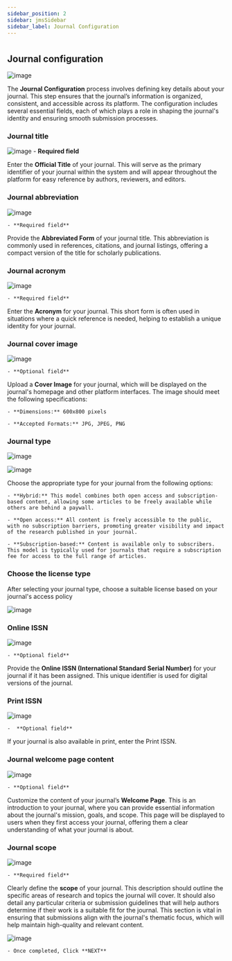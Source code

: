 ```yaml
---
sidebar_position: 2
sidebar: jmsSidebar
sidebar_label: Journal Configuration
---
```

#

## Journal configuration
<!-- img -->
![image](/assets/images/create/journal-config.webp)

The **Journal Configuration** process involves defining key details about your journal. This step ensures that the journal’s information is organized, consistent, and accessible across its platform. The configuration includes several essential fields, each of which plays a role in shaping the journal's identity and ensuring smooth submission processes.

### Journal title
<!-- img -->
![image](/assets/images/create/journal-title.webp)
    - **Required field**

Enter the **Official Title** of your journal. This will serve as the primary identifier of your journal within the system and will appear throughout the platform for easy reference by authors, reviewers, and editors.

### Journal abbreviation

![image](/assets/images/create/journal-abbr.webp)

    - **Required field**

Provide the **Abbreviated Form** of your journal title. This abbreviation is commonly used in references, citations, and journal listings, offering a compact version of the title for scholarly publications.

### Journal acronym

![image](/assets/images/create/journal-acronym.webp)

    - **Required field**

Enter the **Acronym** for your journal. This short form is often used in situations where a quick reference is needed, helping to establish a unique identity for your journal.

### Journal cover image

![image](/assets/images/create/journal-cover-image.webp)

    - **Optional field**

Upload a **Cover Image** for your journal, which will be displayed on the journal's homepage and other platform interfaces. The image should meet the following specifications:

    - **Dimensions:** 600x800 pixels

    - **Accepted Formats:** JPG, JPEG, PNG

### Journal type

![image](/assets/images/create/journal-type-box.webp)

![image](/assets/images/create/journal-type-choose.webp)

Choose the appropriate type for your journal from the following options:

    - **Hybrid:** This model combines both open access and subscription-based content, allowing some articles to be freely available while others are behind a paywall.

    - **Open access:** All content is freely accessible to the public, with no subscription barriers, promoting greater visibility and impact of the research published in your journal.

    - **Subscription-based:** Content is available only to subscribers. This model is typically used for journals that require a subscription fee for access to the full range of articles.

### Choose the license type

After selecting your journal type, choose a suitable license based on your journal's access policy

![image](/assets/images/create/journal-type-cc-by.webp)

### Online ISSN

![image](/assets/images/create/online-issn.webp)

    - **Optional field**

Provide the **Online ISSN (International Standard Serial Number)** for your journal if it has been assigned. This unique identifier is used for digital versions of the journal.

### Print ISSN

![image](/assets/images/create/print-issn.webp)

    -  **Optional field**

If your journal is also available in print, enter the Print ISSN.

### Journal welcome page content

![image](/assets/images/create/journal-wel-page.webp)

    - **Optional field**

Customize the content of your journal’s **Welcome Page**. This is an introduction to your journal, where you can provide essential information about the journal's mission, goals, and scope. This page will be displayed to users when they first access your journal, offering them a clear understanding of what your journal is about.

### Journal scope

![image](/assets/images/create/journal-scope.webp)

    - **Required field**

Clearly define the **scope** of your journal. This description should outline the specific areas of research and topics the journal will cover. It should also detail any particular criteria or submission guidelines that will help authors determine if their work is a suitable fit for the journal. This section is vital in ensuring that submissions align with the journal's thematic focus, which will help maintain high-quality and relevant content.

![image](/assets/images/create/journal-scope-next.webp)

    - Once completed, Click **NEXT**

